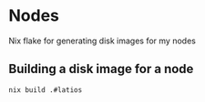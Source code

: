 # Nodes

Nix flake for generating disk images for my nodes

## Building a disk image for a node
```commandline
nix build .#latios
```